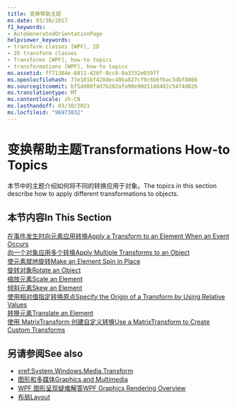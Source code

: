 ```yaml
---
title: 变换帮助主题
ms.date: 03/30/2017
f1_keywords:
- AutoGeneratedOrientationPage
helpviewer_keywords:
- transform classes [WPF], 2D
- 2D transform classes
- Transforms [WPF], how-to topics
- transformations [WPF], how-to topics
ms.assetid: ff71384e-8811-420f-8cc8-0a3332e0397f
ms.openlocfilehash: 77e101bf428dec40ba827cf9c6b6fbac3dbf8806
ms.sourcegitcommit: bf5dd80f4d7b202afa90e90d1148402c5474d826
ms.translationtype: MT
ms.contentlocale: zh-CN
ms.lasthandoff: 03/30/2021
ms.locfileid: "96973832"
---
```

# <a name="transformations-how-to-topics"></a><span data-ttu-id="8a207-102">变换帮助主题</span><span class="sxs-lookup"><span data-stu-id="8a207-102">Transformations How-to Topics</span></span>
<span data-ttu-id="8a207-103">本节中的主题介绍如何将不同的转换应用于对象。</span><span class="sxs-lookup"><span data-stu-id="8a207-103">The topics in this section describe how to apply different transformations to objects.</span></span>  
  
## <a name="in-this-section"></a><span data-ttu-id="8a207-104">本节内容</span><span class="sxs-lookup"><span data-stu-id="8a207-104">In This Section</span></span>  
 [<span data-ttu-id="8a207-105">在事件发生时向元素应用转换</span><span class="sxs-lookup"><span data-stu-id="8a207-105">Apply a Transform to an Element When an Event Occurs</span></span>](how-to-apply-a-transform-to-an-element-when-an-event-occurs.md)  
 [<span data-ttu-id="8a207-106">向一个对象应用多个转换</span><span class="sxs-lookup"><span data-stu-id="8a207-106">Apply Multiple Transforms to an Object</span></span>](how-to-apply-multiple-transforms-to-an-object.md)  
 [<span data-ttu-id="8a207-107">使元素就地旋转</span><span class="sxs-lookup"><span data-stu-id="8a207-107">Make an Element Spin in Place</span></span>](how-to-make-an-element-spin-in-place.md)  
 [<span data-ttu-id="8a207-108">旋转对象</span><span class="sxs-lookup"><span data-stu-id="8a207-108">Rotate an Object</span></span>](how-to-rotate-an-object.md)  
 [<span data-ttu-id="8a207-109">缩放元素</span><span class="sxs-lookup"><span data-stu-id="8a207-109">Scale an Element</span></span>](how-to-scale-an-element.md)  
 [<span data-ttu-id="8a207-110">倾斜元素</span><span class="sxs-lookup"><span data-stu-id="8a207-110">Skew an Element</span></span>](how-to-skew-an-element.md)  
 [<span data-ttu-id="8a207-111">使用相对值指定转换原点</span><span class="sxs-lookup"><span data-stu-id="8a207-111">Specify the Origin of a Transform by Using Relative Values</span></span>](how-to-specify-the-origin-of-a-transform-by-using-relative-values.md)  
 [<span data-ttu-id="8a207-112">转换元素</span><span class="sxs-lookup"><span data-stu-id="8a207-112">Translate an Element</span></span>](how-to-translate-an-element.md)  
 [<span data-ttu-id="8a207-113">使用 MatrixTransform 创建自定义转换</span><span class="sxs-lookup"><span data-stu-id="8a207-113">Use a MatrixTransform to Create Custom Transforms</span></span>](how-to-use-a-matrixtransform-to-create-custom-transforms.md)  
  
## <a name="see-also"></a><span data-ttu-id="8a207-114">另请参阅</span><span class="sxs-lookup"><span data-stu-id="8a207-114">See also</span></span>

- <xref:System.Windows.Media.Transform>
- [<span data-ttu-id="8a207-115">图形和多媒体</span><span class="sxs-lookup"><span data-stu-id="8a207-115">Graphics and Multimedia</span></span>](index.md)
- [<span data-ttu-id="8a207-116">WPF 图形呈现疑难解答</span><span class="sxs-lookup"><span data-stu-id="8a207-116">WPF Graphics Rendering Overview</span></span>](wpf-graphics-rendering-overview.md)
- [<span data-ttu-id="8a207-117">布局</span><span class="sxs-lookup"><span data-stu-id="8a207-117">Layout</span></span>](../advanced/layout.md)
